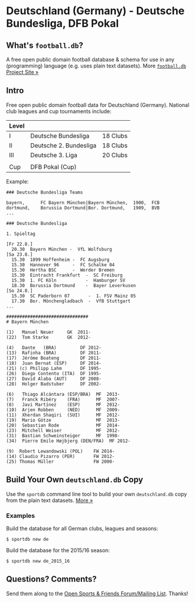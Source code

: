 # Deutschland (Germany) - Deutsche Bundesliga, DFB Pokal

## What's `football.db`?

A free open public domain football database & schema
for use in any (programming) language (e.g. uses plain text datasets).
More [`football.db` Project Site »](http://openfootball.github.io)

## Intro

Free open public domain football data for Deutschland (Germany).
National club leagues and cup tournaments include:

| Level |                                |            |
| ----- | ------------------------------ | ---------- |
| I     |  Deutsche Bundesliga           |  18 Clubs  |
| II    |  Deutsche 2. Bundesliga        |  18 Clubs  |
| III   |  Deutsche 3. Liga              |  20 Clubs  |
|       |
| Cup   |  DFB Pokal (Cup) |



Example:

~~~
### Deutsche Bundesliga Teams

bayern,      FC Bayern München|Bayern München,  1900,  FCB
dortmund,    Borussia Dortmund|Bor. Dortmund,   1909,  BVB
...
~~~

~~~
### Deutsche Bundesliga

1. Spieltag

[Fr 22.8.]
  20.30  Bayern München -  VfL Wolfsburg
[Sa 23.8.]
  15.30  1899 Hoffenheim -  FC Augsburg
  15.30  Hannover 96     -  FC Schalke 04
  15.30  Hertha BSC      -  Werder Bremen
  15.30  Eintracht Frankfurt  -  SC Freiburg
  15.30  1. FC Köln           -  Hamburger SV
  18.30  Borussia Dortmund    -  Bayer Leverkusen
[So 24.8.]
  15.30  SC Paderborn 07       -  1. FSV Mainz 05
  17.30  Bor. Mönchengladbach  -  VfB Stuttgart
...
~~~

~~~
###############################
# Bayern München

(1)   Manuel Neuer     GK  2011-
(22)  Tom Starke       GK  2012-

(4)   Dante   (BRA)         DF 2012-
(13)  Rafinha (BRA)         DF 2011-
(17)  Jérôme Boateng        DF 2011-
(18)  Juan Bernat (ESP)     DF 2014-
(21) (c) Philipp Lahm       DF 1995-
(26)  Diego Contento (ITA)  DF 1995-
(27)  David Alaba (AUT)     DF 2008-
(28)  Holger Badstuber      DF 2002-

(6)   Thiago Alcántara (ESP/BRA)  MF  2013-
(7)   Franck Ribéry    (FRA)      MF  2007-
(8)   Javi Martínez    (ESP)      MF  2012-
(10)  Arjen Robben     (NED)      MF  2009-
(11)  Xherdan Shaqiri  (SUI)      MF  2012-
(19)  Mario Götze                 MF  2013-
(20)  Sebastian Rode              MF  2014-
(23)  Mitchell Weiser             MF  2012-
(31)  Bastian Schweinsteiger      MF  1998-
(34)  Pierre Emile Højbjerg (DEN/FRA)  MF 2012-

(9)  Robert Lewandowski (POL)    FW 2014-
(14) Claudio Pizarro (PER)       FW 2012-
(25) Thomas Müller               FW 2000-
~~~

## Build Your Own `deutschland.db` Copy

Use the `sportdb` command line tool to build your own `deutschland.db` copy
from the plain text datasets. [More »](http://openfootball.github.io/build.html)


### Examples

Build the database for all German clubs, leagues and seasons:

    $ sportdb new de

Build the database for the 2015/16 season:

    $ sportdb new de_2015_16



## Questions? Comments?

Send them along to the
[Open Sports & Friends Forum/Mailing List](http://groups.google.com/group/opensport).
Thanks!
